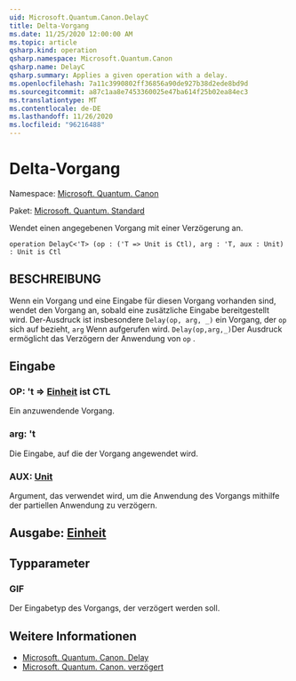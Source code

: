 ```yaml
---
uid: Microsoft.Quantum.Canon.DelayC
title: Delta-Vorgang
ms.date: 11/25/2020 12:00:00 AM
ms.topic: article
qsharp.kind: operation
qsharp.namespace: Microsoft.Quantum.Canon
qsharp.name: DelayC
qsharp.summary: Applies a given operation with a delay.
ms.openlocfilehash: 7a11c3990802ff36856a90de927b38d2ede8bd9d
ms.sourcegitcommit: a87c1aa8e7453360025e47ba614f25b02ea84ec3
ms.translationtype: MT
ms.contentlocale: de-DE
ms.lasthandoff: 11/26/2020
ms.locfileid: "96216488"
---
```

# <a name="delayc-operation"></a>Delta-Vorgang

Namespace: [Microsoft. Quantum. Canon](xref:Microsoft.Quantum.Canon)

Paket: [Microsoft. Quantum. Standard](https://nuget.org/packages/Microsoft.Quantum.Standard)


Wendet einen angegebenen Vorgang mit einer Verzögerung an.

```qsharp
operation DelayC<'T> (op : ('T => Unit is Ctl), arg : 'T, aux : Unit) : Unit is Ctl
```


## <a name="description"></a>BESCHREIBUNG

Wenn ein Vorgang und eine Eingabe für diesen Vorgang vorhanden sind, wendet den Vorgang an, sobald eine zusätzliche Eingabe bereitgestellt wird.
Der-Ausdruck ist insbesondere `Delay(op, arg, _)` ein Vorgang, der `op` sich auf bezieht, `arg` Wenn aufgerufen wird.
`Delay(op,arg,_)`Der Ausdruck ermöglicht das Verzögern der Anwendung von `op` .

## <a name="input"></a>Eingabe

### <a name="op--t--unit--is-ctl"></a>OP: 't => [Einheit](xref:microsoft.quantum.lang-ref.unit)  ist CTL

Ein anzuwendende Vorgang.


### <a name="arg--t"></a>arg: 't

Die Eingabe, auf die der Vorgang angewendet wird.


### <a name="aux--unit"></a>AUX: [Unit](xref:microsoft.quantum.lang-ref.unit)

Argument, das verwendet wird, um die Anwendung des Vorgangs mithilfe der partiellen Anwendung zu verzögern.



## <a name="output--unit"></a>Ausgabe: [Einheit](xref:microsoft.quantum.lang-ref.unit)



## <a name="type-parameters"></a>Typparameter

### <a name="t"></a>GIF

Der Eingabetyp des Vorgangs, der verzögert werden soll.

## <a name="see-also"></a>Weitere Informationen

- [Microsoft. Quantum. Canon. Delay](xref:Microsoft.Quantum.Canon.Delay)
- [Microsoft. Quantum. Canon. verzögert](xref:Microsoft.Quantum.Canon.Delayed)